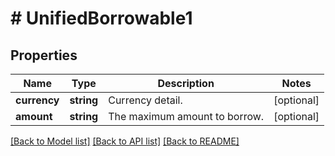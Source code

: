# # UnifiedBorrowable1

## Properties

Name | Type | Description | Notes
------------ | ------------- | ------------- | -------------
**currency** | **string** | Currency detail. | [optional] 
**amount** | **string** | The maximum amount to borrow. | [optional] 

[[Back to Model list]](../../README.md#documentation-for-models) [[Back to API list]](../../README.md#documentation-for-api-endpoints) [[Back to README]](../../README.md)
